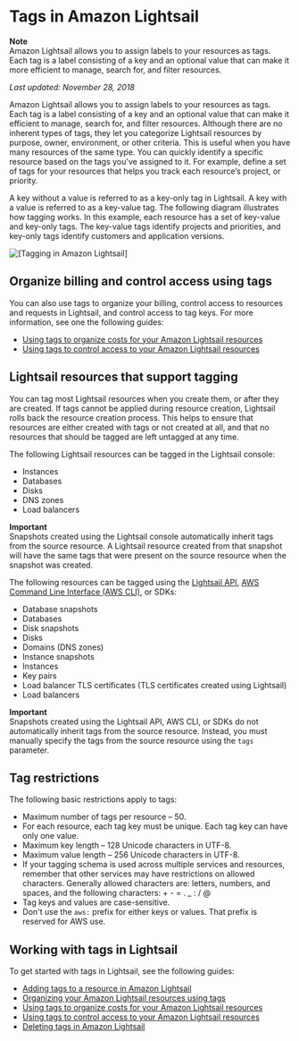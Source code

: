 # Tags in Amazon Lightsail<a name="amazon-lightsail-tags"></a>

**Note**  
Amazon Lightsail allows you to assign labels to your resources as tags\. Each tag is a label consisting of a key and an optional value that can make it more efficient to manage, search for, and filter resources\.

 *Last updated: November 28, 2018* 

Amazon Lightsail allows you to assign labels to your resources as tags\. Each tag is a label consisting of a key and an optional value that can make it efficient to manage, search for, and filter resources\. Although there are no inherent types of tags, they let you categorize Lightsail resources by purpose, owner, environment, or other criteria\. This is useful when you have many resources of the same type\. You can quickly identify a specific resource based on the tags you've assigned to it\. For example, define a set of tags for your resources that helps you track each resource’s project, or priority\.

A key without a value is referred to as a key\-only tag in Lightsail\. A key with a value is referred to as a key\-value tag\. The following diagram illustrates how tagging works\. In this example, each resource has a set of key\-value and key\-only tags\. The key\-value tags identify projects and priorities, and key\-only tags identify customers and application versions\.

![\[Tagging in Amazon Lightsail\]](https://d9yljz1nd5001.cloudfront.net/en_us/a7664053563006144d6133a21b463972/images/amazon-lightsail-tags.png)

## Organize billing and control access using tags<a name="organize-billing-and-control-access-using-tags"></a>

You can also use tags to organize your billing, control access to resources and requests in Lightsail, and control access to tag keys\. For more information, see one the following guides:
+ [Using tags to organize costs for your Amazon Lightsail resources](amazon-lightsail-organizing-costs-using-tags.md)
+ [Using tags to control access to your Amazon Lightsail resources](amazon-lightsail-controlling-access-using-tags.md)

## Lightsail resources that support tagging<a name="lightsail-resources-that-support-tagging"></a>

You can tag most Lightsail resources when you create them, or after they are created\. If tags cannot be applied during resource creation, Lightsail rolls back the resource creation process\. This helps to ensure that resources are either created with tags or not created at all, and that no resources that should be tagged are left untagged at any time\.

The following Lightsail resources can be tagged in the Lightsail console:
+ Instances
+ Databases
+ Disks
+ DNS zones
+ Load balancers

**Important**  
Snapshots created using the Lightsail console automatically inherit tags from the source resource\. A Lightsail resource created from that snapshot will have the same tags that were present on the source resource when the snapshot was created\.

The following resources can be tagged using the [Lightsail API](https://docs.aws.amazon.com/lightsail/2016-11-28/api-reference/API_TagResource.html), [AWS Command Line Interface \(AWS CLI\)](https://docs.aws.amazon.com/cli/latest/reference/lightsail/tag-resource.html), or SDKs:
+ Database snapshots
+ Databases
+ Disk snapshots
+ Disks
+ Domains \(DNS zones\)
+ Instance snapshots
+ Instances
+ Key pairs
+ Load balancer TLS certificates \(TLS certificates created using Lightsail\)
+ Load balancers

**Important**  
Snapshots created using the Lightsail API, AWS CLI, or SDKs do not automatically inherit tags from the source resource\. Instead, you must manually specify the tags from the source resource using the `tags` parameter\.

## Tag restrictions<a name="tag-restrictions"></a>

The following basic restrictions apply to tags:
+ Maximum number of tags per resource – 50\.
+ For each resource, each tag key must be unique\. Each tag key can have only one value\.
+ Maximum key length – 128 Unicode characters in UTF\-8\.
+ Maximum value length – 256 Unicode characters in UTF\-8\.
+ If your tagging schema is used across multiple services and resources, remember that other services may have restrictions on allowed characters\. Generally allowed characters are: letters, numbers, and spaces, and the following characters: \+ \- = \. \_ : / @
+ Tag keys and values are case\-sensitive\.
+ Don't use the `aws:` prefix for either keys or values\. That prefix is reserved for AWS use\.

## Working with tags in Lightsail<a name="working-with-tags-in-lightsail"></a>

To get started with tags in Lightsail, see the following guides:
+ [Adding tags to a resource in Amazon Lightsail](amazon-lightsail-adding-tags-to-a-resource.md)
+ [Organizing your Amazon Lightsail resources using tags](amazon-lightsail-organizing-resources-using-tags.md)
+ [Using tags to organize costs for your Amazon Lightsail resources](amazon-lightsail-organizing-costs-using-tags.md)
+ [Using tags to control access to your Amazon Lightsail resources](amazon-lightsail-controlling-access-using-tags.md)
+ [Deleting tags in Amazon Lightsail](amazon-lightsail-deleting-tags.md)